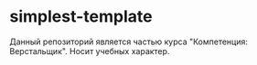 # simplest-template
Данный репозиторий является частью курса "Компетенция: Верстальщик". Носит учебных характер.
